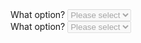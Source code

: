 <div class="au-body au-body--dark example-form-item">
  <label for="select2block">What option?</label>
  <select id="select2block" class="au-select au-select--dark" disabled>
    <option value="">Please select</option>
    <option value="1">Option 1</option>
    <option value="2">Option 2</option>
    <option value="3">Option 3</option>
  </select>
</div>
<div class="au-body au-body--dark example-form-item">
  <label for="select2block">What option?</label>
  <select id="select2block" class="au-select au-select--dark" disabled>
    <option value="">Please select</option>
    <option value="1">Option 1</option>
    <option value="2">Option 2</option>
    <option value="3">Option 3</option>
  </select>
</div>
